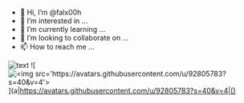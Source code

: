 - 👋 Hi, I’m @falx00h
- 👀 I’m interested in ...
- 🌱 I’m currently learning ...
- 💞️ I’m looking to collaborate on ...
- 📫 How to reach me ...

![text](https://avatars.githubusercontent.com/u/92805783?s=40&v=4)
![<img src="https://avatars.githubusercontent.com/u/92805783?s=40&v=4" title="<img src='https://avatars.githubusercontent.com/u/92805783?s=40&v=4'>" />](a|https://avatars.githubusercontent.com/u/92805783?s=40&v=4|()
